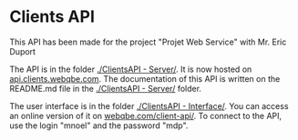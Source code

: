 # Clients API

This API has been made for the project "Projet Web Service" with Mr. Eric Duport

The API is in the folder [./ClientsAPI - Server/](https://github.com/matthieunoel/Clients-API/tree/master/ClientsAPI%20-%20Server). It is now hosted on [api.clients.webqbe.com](http://api.clients.webqbe.com/). The documentation of this API is written on the README.md file in the [./ClientsAPI - Server/](https://github.com/matthieunoel/Clients-API/tree/master/ClientsAPI%20-%20Server) folder.

The user interface is in the folder [./ClientsAPI - Interface/](https://github.com/matthieunoel/Clients-API/tree/master/ClientsAPI%20-%20Interface). You can access an online version of it on [webqbe.com/client-api/](http://webqbe.com/client-api/). To connect to the API, use the login "mnoel" and the password "mdp".
